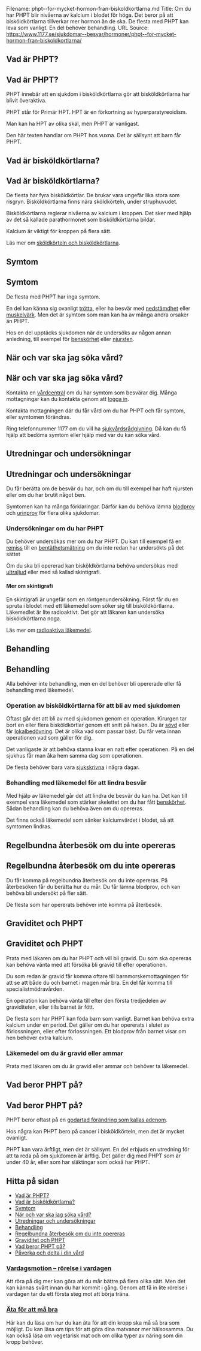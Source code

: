 Filename: phpt--for-mycket-hormon-fran-biskoldkortlarna.md
Title: Om du har PHPT blir nivåerna av kalcium i blodet för höga. Det beror på att bisköldkörtlarna tillverkar mer hormon än de ska. De flesta med PHPT kan leva som vanligt. En del behöver behandling.
URL Source: https://www.1177.se/sjukdomar--besvar/hormoner/phpt--for-mycket-hormon-fran-biskoldkortlarna/

Vad är PHPT?
------------

Vad är PHPT?
------------

PHPT innebär att en sjukdom i bisköldkörtlarna gör att bisköldkörtlarna har blivit överaktiva.

PHPT står för Primär HPT. HPT är en förkortning av hyperparatyreoidism.

Man kan ha HPT av olika skäl, men PHPT är vanligast.

Den här texten handlar om PHPT hos vuxna. Det är sällsynt att barn får PHPT.

Vad är bisköldkörtlarna?
------------------------

Vad är bisköldkörtlarna?
------------------------

De flesta har fyra bisköldkörtlar. De brukar vara ungefär lika stora som risgryn. Bisköldkörtlarna finns nära sköldkörteln, under struphuvudet.

Bisköldkörtlarna reglerar nivåerna av kalcium i kroppen. Det sker med hjälp av det så kallade parathormonet som bisköldkörtlarna bildar.

Kalcium är viktigt för kroppen på flera sätt.

Läs mer om [sköldkörteln och bisköldkörtlarna](https://www.1177.se/liv--halsa/sa-fungerar-kroppen/hormonsystemet/#section-59371).

Symtom
------

Symtom
------

De flesta med PHPT har inga symtom.

En del kan känna sig ovanligt [trötta](https://www.1177.se/liv--halsa/stresshantering-och-somn/trotthet/), eller ha besvär med [nedstämdhet](https://www.1177.se/liv--halsa/psykisk-halsa/nedstamdhet/) eller [muskelvärk](https://www.1177.se/sjukdomar--besvar/hjarna-och-nerver/smarta/langvarig-smarta/#section-183948). Men det är symtom som man kan ha av många andra orsaker än PHPT.

Hos en del upptäcks sjukdomen när de undersöks av någon annan anledning, till exempel för [benskörhet](https://www.1177.se/sjukdomar--besvar/skelett-leder-och-muskler/benskorhet---osteoporos/) eller [njursten](https://www.1177.se/sjukdomar--besvar/njurar-och-urinvagar/njursten/).

När och var ska jag söka vård?
------------------------------

När och var ska jag söka vård?
------------------------------

Kontakta en [vårdcentral](https://www.1177.se/lankbiblioteket/nationella-lankar/1177---lankar/hitta-vard---forinstallda-sok/hitta-vardcentral-nara-mig/) om du har symtom som besvärar dig. Många mottagningar kan du kontakta genom att [logga in](https://www.1177.se/lankbiblioteket/nationella-lankar/1177---lankar/e-tjanster---behallare/e-tjanster---allman-inloggning/).

Kontakta mottagningen där du får vård om du har PHPT och får symtom, eller symtomen förändras.

Ring telefonnummer 1177 om du vill ha [sjukvårdsrådgivning](https://www.1177.se/om-1177/nar-du-ringer-1177/nar-du-ringer-1177/). Då kan du få hjälp att bedöma symtom eller hjälp med var du kan söka vård.

Utredningar och undersökningar
------------------------------

Utredningar och undersökningar
------------------------------

Du får berätta om de besvär du har, och om du till exempel har haft njursten eller om du har brutit något ben.

Symtomen kan ha många förklaringar. Därför kan du behöva lämna [blodprov](https://www.1177.se/undersokning-behandling/undersokningar-och-provtagning/provtagning-och-matningar/blodprov/att-lamna-blodprov/) och [urinprov](https://www.1177.se/undersokning-behandling/undersokningar-och-provtagning/provtagning-och-matningar/avforingsprov/att-lamna-urinprov/) för flera olika sjukdomar.

### Undersökningar om du har PHPT

Du behöver undersökas mer om du har PHPT. Du kan till exempel få en [remiss](https://www.1177.se/sa-fungerar-varden/att-valja-vardmottagning/remiss/) till en [bentäthetsmätning](https://www.1177.se/undersokning-behandling/undersokningar-och-provtagning/bildundersokningar-och-rontgen/bentathetsmatning/) om du inte redan har undersökts på det sättet

Om du ska bli opererad kan bisköldkörtlarna behöva undersökas med [ultraljud](https://www.1177.se/undersokning-behandling/undersokningar-och-provtagning/bildundersokningar-och-rontgen/undersokning-med-ultraljud/) eller med så kallad skintigrafi.

#### Mer om skintigrafi

En skintigrafi är ungefär som en röntgenundersökning. Först får du en spruta i blodet med ett läkemedel som söker sig till bisköldkörtlarna. Läkemedlet är lite radioaktivt. Det gör att läkaren kan undersöka bisköldkörtlarna noga.

Läs mer om [radioaktiva läkemedel](https://www.1177.se/undersokning-behandling/undersokningar-och-provtagning/bildundersokningar-och-rontgen/ar-det-farligt-att-undersokas-med-radioaktiva-lakemedel/).

Behandling
----------

Behandling
----------

Alla behöver inte behandling, men en del behöver bli opererade eller få behandling med läkemedel.

### Operation av bisköldkörtlarna för att bli av med sjukdomen

Oftast går det att bli av med sjukdomen genom en operation. Kirurgen tar bort en eller flera bisköldkörtlar genom ett snitt på halsen. Du är [sövd](https://www.1177.se/undersokning-behandling/operationer/fore-och-efter-operation/narkos/) eller får [lokalbedövning](https://www.1177.se/undersokning-behandling/behandling-med-lakemedel/behandlingar-med-lakemedel/lokalbedovning/). Det är olika vad som passar bäst. Du får veta innan operationen vad som gäller för dig.

Det vanligaste är att behöva stanna kvar en natt efter operationen. På en del sjukhus får man åka hem samma dag som operationen.

De flesta behöver bara vara [sjukskrivna](https://www.1177.se/undersokning-behandling/smartbehandlingar-och-rehabilitering/sjukskrivning-och-rehabilitering/) i några dagar.

### Behandling med läkemedel för att lindra besvär

Med hjälp av läkemedel går det att lindra de besvär du kan ha. Det kan till exempel vara läkemedel som stärker skelettet om du har fått [benskörhet](https://www.1177.se/sjukdomar--besvar/skelett-leder-och-muskler/benskorhet---osteoporos/). Sådan behandling kan du behöva även om du opereras.

Det finns också läkemedel som sänker kalciumvärdet i blodet, så att symtomen lindras.

Regelbundna återbesök om du inte opereras
-----------------------------------------

Regelbundna återbesök om du inte opereras
-----------------------------------------

Du får komma på regelbundna återbesök om du inte opereras. På återbesöken får du berätta hur du mår. Du får lämna blodprov, och kan behöva bli undersökt på fler sätt.

De flesta som har opererats behöver inte komma på återbesök.

Graviditet och PHPT
-------------------

Graviditet och PHPT
-------------------

Prata med läkaren om du har PHPT och vill bli gravid. Du som ska opereras kan behöva vänta med att försöka bli gravid till efter operationen.

Du som redan är gravid får komma oftare till barnmorskemottagningen för att se att både du och barnet i magen mår bra. En del får komma till specialistmödravården.

En operation kan behöva vänta till efter den första tredjedelen av graviditeten, eller tills barnet är fött.

De flesta som har PHPT kan föda barn som vanligt. Barnet kan behöva extra kalcium under en period. Det gäller om du har opererats i slutet av förlossningen, eller efter förlossningen. Ett blodprov från barnet visar om hen behöver extra kalcium.

### Läkemedel om du är gravid eller ammar

Prata med läkaren om du är gravid eller ammar och behöver ta läkemedel.

Vad beror PHPT på?
------------------

Vad beror PHPT på?
------------------

PHPT beror oftast på en [godartad förändring som kallas adenom](https://www.1177.se/sjukdomar--besvar/cancer/fakta-om-cancer/tumorer-och-andra-utvaxter/#section-17176).

Hos några kan PHPT bero på cancer i bisköldkörteln, men det är mycket ovanligt.

PHPT kan vara ärftligt, men det är sällsynt. En del erbjuds en utredning för att ta reda på om sjukdomen är ärftlig. Det gäller dig med PHPT som är under 40 år, eller som har släktingar som också har PHPT.

Hitta på sidan
--------------

*   [Vad är PHPT?](https://www.1177.se/sjukdomar--besvar/hormoner/phpt--for-mycket-hormon-fran-biskoldkortlarna/#section-207381)
*   [Vad är bisköldkörtlarna?](https://www.1177.se/sjukdomar--besvar/hormoner/phpt--for-mycket-hormon-fran-biskoldkortlarna/#section-207382)
*   [Symtom](https://www.1177.se/sjukdomar--besvar/hormoner/phpt--for-mycket-hormon-fran-biskoldkortlarna/#section-207383)
*   [När och var ska jag söka vård?](https://www.1177.se/sjukdomar--besvar/hormoner/phpt--for-mycket-hormon-fran-biskoldkortlarna/#section-207384)
*   [Utredningar och undersökningar](https://www.1177.se/sjukdomar--besvar/hormoner/phpt--for-mycket-hormon-fran-biskoldkortlarna/#section-207385)
*   [Behandling](https://www.1177.se/sjukdomar--besvar/hormoner/phpt--for-mycket-hormon-fran-biskoldkortlarna/#section-207386)
*   [Regelbundna återbesök om du inte opereras](https://www.1177.se/sjukdomar--besvar/hormoner/phpt--for-mycket-hormon-fran-biskoldkortlarna/#section-207387)
*   [Graviditet och PHPT](https://www.1177.se/sjukdomar--besvar/hormoner/phpt--for-mycket-hormon-fran-biskoldkortlarna/#section-207388)
*   [Vad beror PHPT på?](https://www.1177.se/sjukdomar--besvar/hormoner/phpt--for-mycket-hormon-fran-biskoldkortlarna/#section-207389)
*   [Påverka och delta i din vård](https://www.1177.se/sjukdomar--besvar/hormoner/phpt--for-mycket-hormon-fran-biskoldkortlarna/#section-207390)

### [Vardagsmotion – rörelse i vardagen](https://www.1177.se/liv--halsa/fysisk-aktivitet-och-traning/vardagsmotion/)

Att röra på dig mer kan göra att du mår bättre på flera olika sätt. Men det kan kännas svårt innan du har kommit i gång. Genom att få in lite rörelse i vardagen tar du ett första steg mot att börja träna.

### [Äta för att må bra](https://www.1177.se/liv--halsa/ata-for-att-ma-bra/)

Här kan du läsa om hur du kan äta för att din kropp ska må så bra som möjligt. Du kan läsa om tips för att göra dina matvanor mer hälsosamma. Du kan också läsa om vegetarisk mat och om olika typer av näring som din kropp behöver.